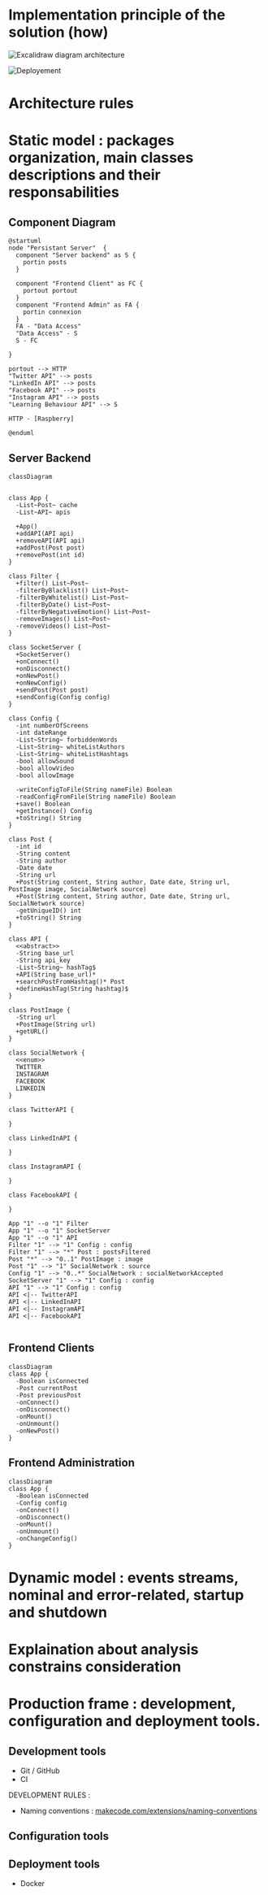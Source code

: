 # Implementation principle of the solution (how)

![Excalidraw diagram architecture](assets/Architecture.excalidraw.svg)

<!-- en dessous le code plantuml pour générer le diagrame de déploiement -->
![Deployement](assets/deployment.svg)
<!--
```plantuml deployment
@startuml
node "server" <<device>> as srv {
  node "server application" <<docker compose>> as cmp {
    component "backend" <<docker>> as bck
    component "client frontend" <<docker>> as cfr 
    component "admin frontend" <<docker>> as afr
  }
}

node "Raspberry Pi" <<device>> as rpi

cloud "Social Network API" as api

cloud "Learning Behavior API" as lbr

srv --(0 api: <<REST API>> "1..n"
srv -(0 lbr: <<REST API>>
srv 0)-- rpi: <<HTTP>> "1..n"
bck #--# afr: <<Websocket>>
bck #-# cfr: <<Websocket>>
@enduml
``` 
-->

# Architecture rules
# Static model : packages organization, main classes descriptions and their responsabilities

## Component Diagram
```plantuml
@startuml
node "Persistant Server"  {
  component "Server backend" as S {
    portin posts
  }
  
  component "Frontend Client" as FC {
    portout portout
  }
  component "Frontend Admin" as FA {
    portin connexion
  }
  FA - "Data Access"
  "Data Access" - S
  S - FC
  
}

portout --> HTTP
"Twitter API" --> posts
"LinkedIn API" --> posts
"Facebook API" --> posts
"Instagram API" --> posts
"Learning Behaviour API" --> S

HTTP - [Raspberry]

@enduml
```

## Server Backend
```mermaid
classDiagram


class App {
  -List~Post~ cache
  -List~API~ apis

  +App()
  +addAPI(API api)
  +removeAPI(API api)
  +addPost(Post post)
  +removePost(int id)
}

class Filter {
  +filter() List~Post~
  -filterByBlacklist() List~Post~
  -filterByWhitelist() List~Post~
  -filterByDate() List~Post~
  -filterByNegativeEmotion() List~Post~
  -removeImages() List~Post~
  -removeVideos() List~Post~
}

class SocketServer {
  +SocketServer()
  +onConnect()
  +onDisconnect()
  +onNewPost()
  +onNewConfig()
  +sendPost(Post post)
  +sendConfig(Config config)
}

class Config {
  -int numberOfScreens
  -int dateRange
  -List~String~ forbiddenWords
  -List~String~ whiteListAuthors
  -List~String~ whiteListHashtags
  -bool allowSound
  -bool allowVideo
  -bool allowImage

  -writeConfigToFile(String nameFile) Boolean
  -readConfigFromFile(String nameFile) Boolean
  +save() Boolean
  +getInstance() Config
  +toString() String
}

class Post {
  -int id
  -String content
  -String author
  -Date date
  -String url
  +Post(String content, String author, Date date, String url, PostImage image, SocialNetwork source)
  +Post(String content, String author, Date date, String url, SocialNetwork source)
  -getUniqueID() int
  +toString() String
}

class API {
  <<abstract>>
  -String base_url
  -String api_key
  -List~String~ hashTag$
  +API(String base_url)*
  +searchPostFromHashtag()* Post
  +defineHashTag(String hashtag)$
}

class PostImage {
  -String url
  +PostImage(String url)
  +getURL()
}

class SocialNetwork {
  <<enum>>
  TWITTER
  INSTAGRAM
  FACEBOOK
  LINKEDIN
}

class TwitterAPI {
  
}

class LinkedInAPI {
  
}

class InstagramAPI {
  
}

class FacebookAPI {
   
}

App "1" --o "1" Filter
App "1" --o "1" SocketServer
App "1" --o "1" API
Filter "1" --> "1" Config : config
Filter "1" --> "*" Post : postsFiltered
Post "*" --> "0..1" PostImage : image
Post "1" --> "1" SocialNetwork : source
Config "1" --> "0..*" SocialNetwork : socialNetworkAccepted
SocketServer "1" --> "1" Config : config
API "1" --> "1" Config : config
API <|-- TwitterAPI
API <|-- LinkedInAPI
API <|-- InstagramAPI
API <|-- FacebookAPI


```


## Frontend Clients

```mermaid
classDiagram
class App {
  -Boolean isConnected
  -Post currentPost
  -Post previousPost
  -onConnect()
  -onDisconnect()
  -onMount()
  -onUnmount()
  -onNewPost()
}
```

## Frontend Administration

```mermaid
classDiagram
class App {
  -Boolean isConnected
  -Config config
  -onConnect()
  -onDisconnect()
  -onMount()
  -onUnmount()
  -onChangeConfig()
}
```

# Dynamic model : events streams, nominal and error-related, startup and shutdown
# Explaination about analysis constrains consideration
# Production frame : development, configuration and deployment tools.

## Development tools

- Git / GitHub
- CI

DEVELOPMENT RULES :
- Naming conventions : [makecode.com/extensions/naming-conventions](https://makecode.com/extensions/naming-conventions)

## Configuration tools


## Deployment tools

- Docker 
